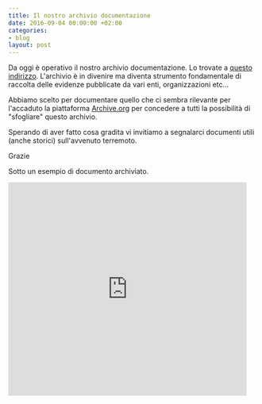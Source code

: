 ```yaml
---
title: Il nostro archivio documentazione
date: 2016-09-04 00:00:00 +02:00
categories:
- blog
layout: post
---
```


Da oggi è operativo il nostro archivio documentazione. Lo trovate a [questo indirizzo](https://archive.org/details/@terremotocentroita). L'archivio è in divenire ma diventa strumento fondamentale di raccolta delle evidenze pubblicate da vari enti, organizzazioni etc...

Abbiamo scelto per documentare quello che ci sembra rilevante per l'accaduto la piattaforma [Archive.org](http://www.archive.org) per concedere a tutti la possibilità di "sfogliare" questo archivio.

Sperando di aver fatto cosa gradita vi invitiamo a segnalarci documenti utili (anche storici) sull'avvenuto terremoto.

Grazie

Sotto un esempio di documento archiviato.

<iframe src='https://archive.org/stream/DELIBERAGIUNTAN179/DELIBERA_GIUNTA_n_179?ui=embed#mode/1up' width='480px' height='430px' frameborder='0' ></iframe>